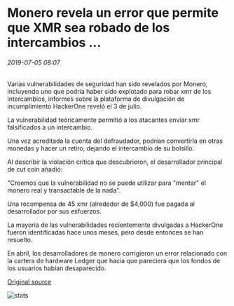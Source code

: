 # Monero revela un error que permite que XMR sea robado de los intercambios ...

###### 2019-07-05 08:07

Varias vulnerabilidades de seguridad han sido revelados por Monero, incluyendo uno que podría haber sido explotado para robar xmr de los intercambios, informes sobre la plataforma de divulgación de incumplimiento HackerOne reveló el 3 de julio.

La vulnerabilidad teóricamente permitió a los atacantes enviar xmr falsificados a un intercambio.

Una vez acreditada la cuenta del defraudador, podrían convertirla en otras monedas y hacer un retiro, dejando el intercambio de su bolsillo.

Al describir la violación crítica que descubrieron, el desarrollador principal de cut coin añadió:

"Creemos que la vulnerabilidad no se puede utilizar para "mentar" el monero real y transactable de la nada".

Una recompensa de 45 xmr (alrededor de $4,000) fue pagada al desarrollador por sus esfuerzos.

La mayoría de las vulnerabilidades recientemente divulgadas a HackerOne fueron identificadas hace unos meses, pero desde entonces se han resuelto.

En abril, los desarrolladores de monero corrigieron un error relacionado con la cartera de hardware Ledger que hacía que pareciera que los fondos de los usuarios habían desaparecido.

[Original source](https://cointelegraph.com/news/monero-discloses-bug-allowing-xmr-to-be-stolen-from-exchanges)

![stats](https://c.statcounter.com/11760860/0/a89fa40b/1/ "stats")